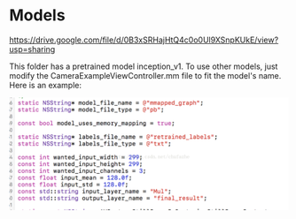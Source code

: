 # Models

https://drive.google.com/file/d/0B3xSRHajHtQ4c0o0Ul9XSnpKUkE/view?usp=sharing

This folder has a pretrained model inception_v1.
To use other models, just modify the CameraExampleViewController.mm file to fit the model's name. Here is an example:

![alt text](https://github.com/EricZhengAZ/Lable-Track1EC601/blob/master/iOS_app/camera/data/image01.png)
